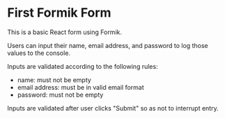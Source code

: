 # First Formik Form

This is a basic React form using Formik.

Users can input their name, email address, and password to log those values to the console.

Inputs are validated according to the following rules:
- name: must not be empty
- email address: must be in valid email format
- password: must not be empty

Inputs are validated after user clicks "Submit" so as not to interrupt entry.
